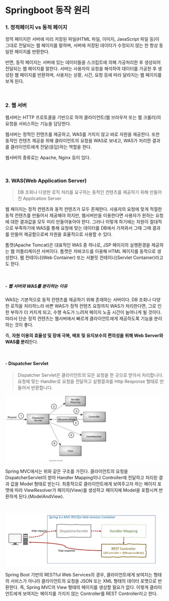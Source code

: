 # Springboot 동작 원리

### 1. 정적페이지 vs 동적 페이지

정적 페이지란 서버에 미리 저장된 파일(HTML 파일, 이미지, JavaScript 파일 등)이 그대로 전달되는 웹 페이지를 말하며, 서버에 저장된 데이터가 수정되지 않는 한 항상 동일한 페이지를 반환한다.

반면, 동적 페이지는 서버에 있는 데이터들을 스크립트에 의해 가공처리한 후 생성되어 전달되는 웹 페이지를 말한다. 서버는 사용자의 요청을 해석하여 데이터를 가공한 후 생성된 웹 페이지를 반환하며, 사용자는 상황, 시간, 요청 등에 따라 달라지는 웹 페이지를 보게 된다.

<br>

### 2. 웹 서버

웹서버는 HTTP 프로토콜을 기반으로 하여 클라이언트(웹 브라우저 또는 웹 크롤러)의 요청을 서비스하는 기능을 담당한다.

웹서버는 정적인 컨텐츠를 제공하고, WAS를 거치지 않고 바로 자원을 제공한다. 또한 동적인 컨텐츠 제공을 위해 클라이언트의 요청을 WAS로 보내고, WAS가 처리한 결과를 클라이언트에게 전달(응답)하는 역할을 한다.

웹서버의 종류로는 Apache, Nginx 등이 있다.

<br>

### 3. WAS(Web Application Server)

> DB 조회나 다양한 로직 처리를 요구하는 동적인 컨텐츠를 제공하기 위해 만들어진 Application Server

웹 페이지는 정적 컨텐츠와 동적 컨텐츠가 모두 존재한다. 사용자의 요청에 맞게 적절한 동적 컨텐츠를 만들어서 제공해야 하지만, 웹서버만을 이용한다면 사용자가 원하는 요청에 대한 결과값을 모두 미리 만들어놓아야 한다. 그러나 이렇게 하기에는 자원이 절대적으로 부족하기에 WAS를 통해 요청에 맞는 데이터를 DB에서 가져와서 그때 그때 결과를 만들어 제공함으로써 자원을 효율적으로 사용할 수 있다.

톰캣(Apache Tomcat)은 대표적인 WAS 중 하나로, JSP 페이지의 실행환경을 제공하는 웹 어플리케이션 서버이다. 톰캣은 자바코드를 이용해 HTML 페이지를 동적으로 생성한다. 웹 컨테이너(Web Container) 또는 서블릿 컨테이너(Servlet Container)라고도 한다.

<br>

##### - 웹 서버와 WAS를 분리하는 이유

WAS는 기본적으로 동적 컨텐츠를 제공하기 위해 존재하는 서버이다. DB 조회나 다양한 로직을 처리하느라 바쁜 WAS가 정적 컨텐츠 요청까지 WAS가 처리한다면, 그로 인한 부하가 더 커지게 되고, 수행 속도가 느려져 페이지 노출 시간이 늘어나게 될 것이다. 따라서 단순 정적 컨텐츠는 웹서버에서 빠르게 클라이언트에게 제공하도록 기능을 분리하는 것이 좋다.

즉, **자원 이용의 효율성 및 장애 극복, 배포 및 유지보수의 편의성을 위해 Web Server와 WAS를 분리**한다.

<br>

#### - Dispatcher Servlet

>  Dispatcher Servlet은 클라이언트의 모든 요청을 한 곳으로 받아서 처리합니다. 요청에 맞는 Handler로 요청을 전달하고 실행결과를 Http Response 형태로 만들어서 반환합니다.

![image-20221028044812871](https://github.com/letgodchan0/TIL/blob/main/contents/springboot/Springboot%20%EB%8F%99%EC%9E%91%20%EC%9B%90%EB%A6%AC.assets/image-20221028044812871.png?raw=true)

Spring MVC에서는 위와 같은 구조를 가진다. 클라이언트의 요청을 DispatcherServlet이 받아 Handler Mapping이나 Controller에 전달하고 처리된 결과 값을 Model 형태로 받는다. 최종적으로 클라이언트에게 보여주고자 하는 페이지 포맷에 따라 ViewResolver가 페이지(View)를 생성하고 페이지에 Model을 포함시켜 반환하게 된다.(ModelAndView).

<br>

![image-20221028044911343](https://github.com/letgodchan0/TIL/blob/main/contents/springboot/Springboot%20%EB%8F%99%EC%9E%91%20%EC%9B%90%EB%A6%AC.assets/image-20221028044859975.png?raw=true)

Spring Boot 기반의 RESTful Web Services의 경우, 클라이언트에게 보여지는 형태의 서비스가 아니라 클라이언트의 요청을 JSON 또는 XML 형태의 데이터 포맷으로 반환한다. 즉, Spring MVC의 View 형태의 페이지를 생성할 필요가 없다. 이렇게 클라이언트에게 보여지는 페이지를 가지지 않는 Controller를 REST Controller라고 한다.

<br>